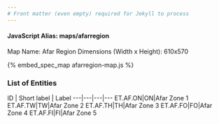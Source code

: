 ```yaml
---
# Front matter (even empty) required for Jekyll to process
---
```


#### JavaScript Alias: maps/afarregion

Map Name: Afar Region
Dimensions (Width x Height): 610x570



{% embed_spec_map afarregion-map.js %}

### List of Entities

ID | Short label | Label
---|---|---|---
ET.AF.ON|ON|Afar Zone 1
ET.AF.TW|TW|Afar Zone 2
ET.AF.TH|TH|Afar Zone 3
ET.AF.FO|FO|Afar Zone 4
ET.AF.FI|FI|Afar Zone 5